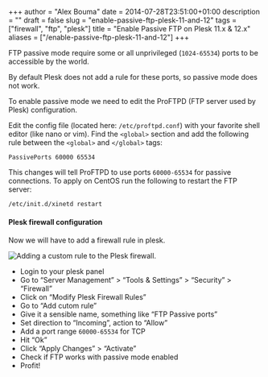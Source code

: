 +++
author = "Alex Bouma"
date = 2014-07-28T23:51:00+01:00
description = ""
draft = false
slug = "enable-passive-ftp-plesk-11-and-12"
tags = ["firewall", "ftp", "plesk"]
title = "Enable Passive FTP on Plesk 11.x & 12.x"
aliases = ["/enable-passive-ftp-plesk-11-and-12"]
+++

FTP passive mode require some or all unprivileged (`1024-65534`) ports to be accessible by the world.

By default Plesk does not add a rule for these ports, so passive mode does not work.

To enable passive mode we need to edit the ProFTPD (FTP server used by Plesk) configuration.

Edit the config file (located here: `/etc/proftpd.conf`) with your favorite shell editor (like nano or vim). Find the `<global>` section and add the following rule between the `<global>` and `</global>` tags:

```raw
PassivePorts 60000 65534
```

This changes will tell ProFTPD to use ports `60000-65534` for passive connections. To apply on CentOS run the following to restart the FTP server:

```bash
/etc/init.d/xinetd restart
```

#### Plesk firewall configuration

Now we will have to add a firewall rule in plesk.

![Adding a custom rule to the Plesk firewall.](/img/ghost/Screen-Shot-2014-07-29-at-02-31-40-284x3001.jpg)

- Login to your plesk panel
- Go to “Server Management” > “Tools & Settings” > “Security” > “Firewall”
- Click on “Modify Plesk Firewall Rules”
- Go to “Add cutom rule”
- Give it a sensible name, something like “FTP Passive ports”
- Set direction to “Incoming”, action to “Allow”
- Add a port range `60000-65534` for TCP
- Hit “Ok”
- Click “Apply Changes” > “Activate”
- Check if FTP works with passive mode enabled
- Profit!
